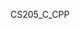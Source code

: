 <!--
 * @Github: https://github.com/Certseeds
 * @Organization: SUSTech
 * @Author: nanoseeds
 * @Date: 2020-02-18 11:08:40
 * @LastEditors: nanoseeds
 * @LastEditTime: 2020-02-18 11:19:10
 -->
CS205_C_CPP
